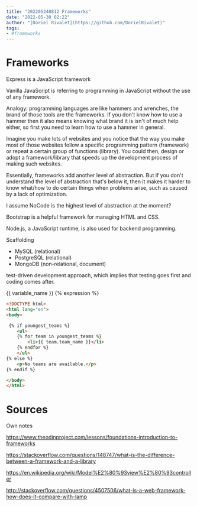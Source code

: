 ```yaml
---
title: "202205240812 Frameworks"
date: "2022-05-30 02:22"
author: "[Doriel Rivalet](https://github.com/DorielRivalet)"
tags:
- #frameworks
---
```



# Frameworks
Express is a JavaScript framework

Vanilla JavaScript is referring to programming in JavaScript without the use of any framework.

Analogy: programming languages are like hammers and wrenches, the brand of those tools are the frameworks. If you don't know how to use a hammer then it also means knowing what brand it is isn't of much help either, so first you need to learn how to use a hammer in general.

Imagine you make lots of websites and you notice that the way you make most of those websites follow a specific programming pattern (framework) or repeat a certain group of functions (library). You could then, design or adopt a framework/library that speeds up the development process of making such websites.

Essentially, frameworks add another level of abstraction. But if you don't understand the level of abstraction that's below it, then it makes it harder to know what/how to do certain things when problems arise, such as caused by a lack of optimization.

I assume NoCode is the highest level of abstraction at the moment?

Bootstrap is a helpful framework for managing HTML and CSS.

Node.js, a JavaScript runtime, is also used for backend programming.

Scaffolding

-   MySQL (relational)
-   PostgreSQL (relational)
-   MongoDB (non-relational, document)

test-driven development approach, which implies that testing goes first and coding comes after.

{{ variable_name }}
{% expression %}

```html
<!DOCTYPE html>
<html lang="en">
<body>

 {% if youngest_teams %}
    <ul>
    {% for team in youngest_teams %}
        <li>{{ team.team_name }}</li>
    {% endfor %}
    </ul>
{% else %}
    <p>No teams are available.</p>
{% endif %}

</body>
</html>
```


# Sources
Own notes

https://www.theodinproject.com/lessons/foundations-introduction-to-frameworks

https://stackoverflow.com/questions/148747/what-is-the-difference-between-a-framework-and-a-library

https://en.wikipedia.org/wiki/Model%E2%80%93view%E2%80%93controller

http://stackoverflow.com/questions/4507506/what-is-a-web-framework-how-does-it-compare-with-lamp